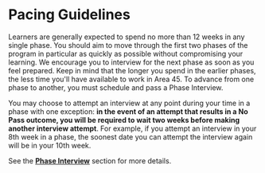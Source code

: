 # Pacing Guidelines

Learners are generally expected to spend no more than 12 weeks in any single phase. You should aim to move through the first two phases of the program in particular as quickly as possible without compromising your learning. We encourage you to interview for the next phase as soon as you feel prepared. Keep in mind that the longer you spend in the earlier phases, the less time you'll have available to work in Area 45. To advance from one phase to another, you must schedule and pass a Phase Interview.

You may choose to attempt an interview at any point during your time in a phase with one exception: **in the event of an attempt that results in a No Pass outcome, you will be required to wait two weeks before making another interview attempt**. For example, if you attempt an interview in your 8th week in a phase, the soonest date you can attempt the interview again will be in your 10th week.

See the [**Phase Interview**](//Learning/Interviews/README.md) section for more details.
